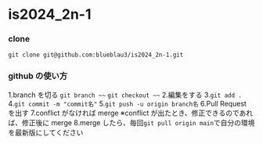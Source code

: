 # is2024_2n-1

### clone

`git clone git@github.com:blueblau3/is2024_2n-1.git`

### github の使い方
1.branch を切る
`git branch ~~`
`git checkout ~~`
2.編集をする
3.`git add .`
4.`git commit -m "commit名"`
5.`git push -u origin branch名`
6.Pull Request を出す
7.conflict がなければ merge
※conflict が出たとき、修正できるのであれば、修正後に merge
8.merge したら、毎回`git pull origin main`で自分の環境を最新版にしてください
